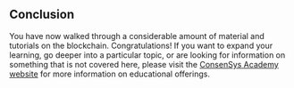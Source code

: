 ## Conclusion

You have now walked through a considerable amount of material and tutorials on the blockchain. Congratulations! If you want to expand your learning, go deeper into a particular topic, or are looking for information on something that is not covered here, please visit the [ConsenSys Academy website](https://consensys.net/academy/) for more information on educational offerings.

